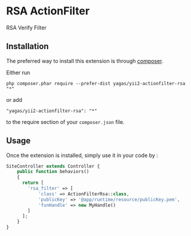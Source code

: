 RSA ActionFilter
================
RSA Verify Filter

Installation
------------

The preferred way to install this extension is through [composer](http://getcomposer.org/download/).

Either run

```
php composer.phar require --prefer-dist yagas/yii2-actionfilter-rsa "*"
```

or add

```
"yagas/yii2-actionfilter-rsa": "*"
```

to the require section of your `composer.json` file.


Usage
-----

Once the extension is installed, simply use it in your code by  :

```php
SiteController extends Controller {
    public function behaviors()
    {
      return [
        'rsa_filter' => [
            'class' => ActionFilterRsa::class,
            'publicKey' => '@app/runtime/resource/publicKey.pem',
            'funHandle' => new MyHandle()
        ]
      ];
    }
}
```
